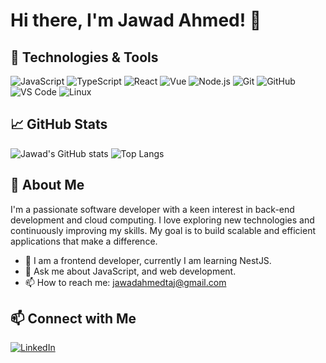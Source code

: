 # Hi there, I'm Jawad Ahmed! 👋

## 🔧 Technologies & Tools

![JavaScript](https://img.shields.io/badge/-JavaScript-000?&logo=javascript)
![TypeScript](https://img.shields.io/badge/-TypeScript-000?&logo=typescript)
![React](https://img.shields.io/badge/-React-000?&logo=react)
![Vue](https://img.shields.io/badge/-Vue.js-000?&logo=vue.js)
![Node.js](https://img.shields.io/badge/-Node.js-000?&logo=node.js)
![Git](https://img.shields.io/badge/-Git-000?&logo=git)
![GitHub](https://img.shields.io/badge/-GitHub-000?&logo=github)
![VS Code](https://img.shields.io/badge/-VS%20Code-000?&logo=visual-studio-code)
![Linux](https://img.shields.io/badge/-Linux-000?&logo=linux)

## 📈 GitHub Stats

![Jawad's GitHub stats](https://github-readme-stats-git-master-jawadahmedtajs-projects.vercel.app/api?username=jawadahmedtaj&show_icons=true&theme=transparent)
![Top Langs](https://github-readme-stats-git-master-jawadahmedtajs-projects.vercel.app/api/top-langs/?username=jawadahmedtaj&layout=compact&theme=transparent)

## 🚀 About Me

I'm a passionate software developer with a keen interest in back-end development and cloud computing. I love exploring new technologies and continuously improving my skills. My goal is to build scalable and efficient applications that make a difference.

- 🌱 I am a frontend developer, currently I am learning NestJS.
- 💬 Ask me about JavaScript, and web development.
- 📫 How to reach me: [jawadahmedtaj@gmail.com](mailto:jawadahmedtaj@gmail.com)

## 📫 Connect with Me

[![LinkedIn](https://img.shields.io/badge/-LinkedIn-000?&logo=linkedin&logoColor=0077B5)](https://www.linkedin.com/in/jawad-ahmed-1884b45b/)

<!-- [![Twitter](https://img.shields.io/badge/-Twitter-000?&logo=twitter&logoColor=1DA1F2)](https://twitter.com/jawadahmedtaj) -->
